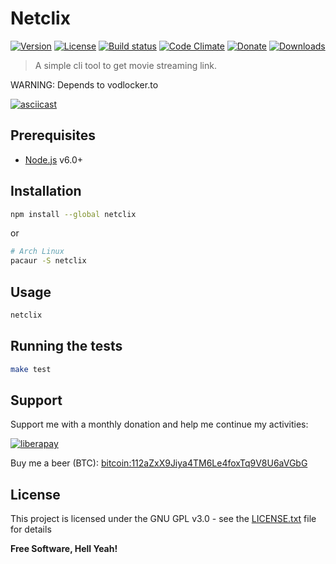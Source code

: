 Netclix
===

[![Version](https://img.shields.io/github/tag/ston3o/netclix.svg?label=version&style=flat-square&colorA=0d7377&colorB=44c2c7)](https://github.com/ston3o/netclix/releases)
[![License](https://img.shields.io/badge/license-GPL%20v3%2B-yellow.svg?style=flat-square&colorA=0d7377&colorB=44c2c7)](https://raw.githubusercontent.com/ston3o/netclix/master/LICENSE.txt)
[![Build status](https://img.shields.io/travis/ston3o/netclix.svg?style=flat-square&colorA=0d7377&colorB=44c2c7)](https://travis-ci.org/ston3o/netclix/branches)
[![Code Climate](https://img.shields.io/codeclimate/maintainability/ston3o/netclix.svg?style=flat-square&colorA=0d7377&colorB=44c2c7)](https://codeclimate.com/github/ston3o/netclix)
[![Donate](https://img.shields.io/badge/donate-liberapay-blue.svg?style=flat-square&colorA=0d7377&colorB=44c2c7)](https://liberapay.com/ston3o/donate)
[![Downloads](https://img.shields.io/npm/dt/netclix.svg?style=flat-square&colorA=0d7377&colorB=44c2c7)](https://www.npmjs.com/package/netclix)

> A simple cli tool to get movie streaming link.

WARNING: Depends to vodlocker.to

[![asciicast](https://asciinema.org/a/125918.png)](https://asciinema.org/a/125918?t=0:01)

## Prerequisites

- [Node.js](https://nodejs.org/) v6.0+

## Installation

```bash
npm install --global netclix
```

or

```bash
# Arch Linux
pacaur -S netclix
```

## Usage

```bash
netclix
```

## Running the tests

```bash
make test
```

## Support

Support me with a monthly donation and help me continue my activities:

[![liberapay](https://liberapay.com/assets/widgets/donate.svg)](https://liberapay.com/ston3o/donate)

Buy me a beer (BTC): [bitcoin:112aZxX9Jiya4TM6Le4foxTq9V8U6aVGbG](112aZxX9Jiya4TM6Le4foxTq9V8U6aVGbG)

## License

This project is licensed under the GNU GPL v3.0 - see the [LICENSE.txt](LICENSE.txt) file for details

**Free Software, Hell Yeah!**
